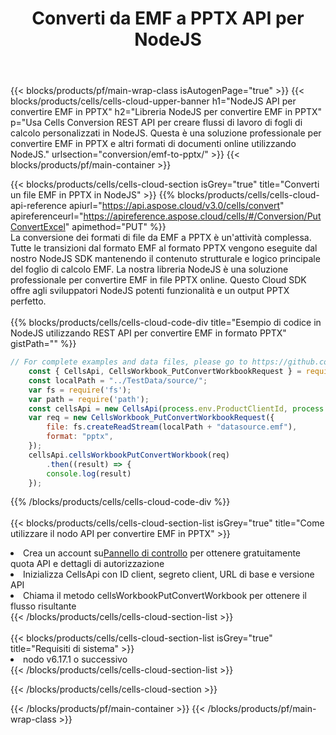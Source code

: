 ﻿---
title:  Converti da EMF a PPTX API per NodeJS
description:  API cloud e SDK per Microsoft Excel e OpenOffice Calc. Converti foglio di calcolo in un altro file di formato.
url: /it/nodejs/conversion/emf-to-pptx/
---
{{< blocks/products/pf/main-wrap-class isAutogenPage="true" >}}
{{< blocks/products/cells/cells-cloud-upper-banner h1="NodeJS API per convertire EMF in PPTX" h2="Libreria NodeJS per convertire EMF in PPTX" p="Usa Cells Conversion REST API per creare flussi di lavoro di fogli di calcolo personalizzati in NodeJS. Questa è una soluzione professionale per convertire EMF in PPTX e altri formati di documenti online utilizzando NodeJS." urlsection="conversion/emf-to-pptx/" >}}
{{< blocks/products/pf/main-container >}}

{{< blocks/products/cells/cells-cloud-section isGrey="true" title="Converti un file EMF in PPTX in NodeJS" >}}
{{% blocks/products/cells/cells-cloud-api-reference apiurl="https://api.aspose.cloud/v3.0/cells/convert" apireferenceurl="https://apireference.aspose.cloud/cells/#/Conversion/PutConvertExcel" apimethod="PUT" %}}
<br/>
La conversione dei formati di file da EMF a PPTX è un'attività complessa. Tutte le transizioni dal formato EMF al formato PPTX vengono eseguite dal nostro NodeJS SDK mantenendo il contenuto strutturale e logico principale del foglio di calcolo EMF. La nostra libreria NodeJS è una soluzione professionale per convertire EMF in file PPTX online. Questo Cloud SDK offre agli sviluppatori NodeJS potenti funzionalità e un output PPTX perfetto.
<br/>
<br/>
{{% blocks/products/cells/cells-cloud-code-div title="Esempio di codice in NodeJS utilizzando REST API per convertire EMF in formato PPTX" gistPath="" %}}
 
```js
// For complete examples and data files, please go to https://github.com/aspose-cells-cloud/aspose-cells-cloud-node/
    const { CellsApi, CellsWorkbook_PutConvertWorkbookRequest } = require("asposecellscloud");
    const localPath = "../TestData/source/";
    var fs = require('fs');
    var path = require('path');
    const cellsApi = new CellsApi(process.env.ProductClientId, process.env.ProductClientSecret);
    var req = new CellsWorkbook_PutConvertWorkbookRequest({
        file: fs.createReadStream(localPath + "datasource.emf"),
        format: "pptx",
    });
    cellsApi.cellsWorkbookPutConvertWorkbook(req)
        .then((result) => {
        console.log(result)
    });
```
 
{{% /blocks/products/cells/cells-cloud-code-div %}}
<br/>
<br/>
{{< blocks/products/cells/cells-cloud-section-list isGrey="true" title="Come utilizzare il nodo API per convertire EMF in PPTX" >}}
<li> Crea un account su<a href="https://dashboard.aspose.cloud/">Pannello di controllo</a> per ottenere gratuitamente quota API e dettagli di autorizzazione</li>
<li>Inizializza CellsApi con ID client, segreto client, URL di base e versione API</li>
<li>Chiama il metodo cellsWorkbookPutConvertWorkbook per ottenere il flusso risultante</li>
{{< /blocks/products/cells/cells-cloud-section-list >}}
<br/>
<br/>
{{< blocks/products/cells/cells-cloud-section-list isGrey="true" title="Requisiti di sistema" >}}
<li>nodo v6.17.1 o successivo</li>
{{< /blocks/products/cells/cells-cloud-section-list >}}

{{< /blocks/products/cells/cells-cloud-section >}}

{{< /blocks/products/pf/main-container >}}
{{< /blocks/products/pf/main-wrap-class >}}

